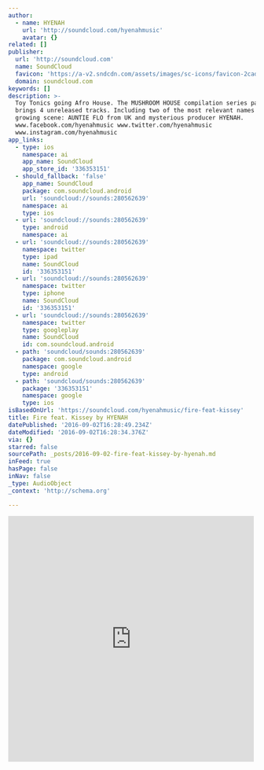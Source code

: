 ```yaml
---
author:
  - name: HYENAH
    url: 'http://soundcloud.com/hyenahmusic'
    avatar: {}
related: []
publisher:
  url: 'http://soundcloud.com'
  name: SoundCloud
  favicon: 'https://a-v2.sndcdn.com/assets/images/sc-icons/favicon-2cadd14b.ico'
  domain: soundcloud.com
keywords: []
description: >-
  Toy Tonics going Afro House. The MUSHROOM HOUSE compilation series part 2
  brings 4 unreleased tracks. Including two of the most relevant names of the
  growing scene: AUNTIE FLO from UK and mysterious producer HYENAH.
  www.facebook.com/hyenahmusic www.twitter.com/hyenahmusic
  www.instagram.com/hyenahmusic
app_links:
  - type: ios
    namespace: ai
    app_name: SoundCloud
    app_store_id: '336353151'
  - should_fallback: 'false'
    app_name: SoundCloud
    package: com.soundcloud.android
    url: 'soundcloud://sounds:280562639'
    namespace: ai
    type: ios
  - url: 'soundcloud://sounds:280562639'
    type: android
    namespace: ai
  - url: 'soundcloud://sounds:280562639'
    namespace: twitter
    type: ipad
    name: SoundCloud
    id: '336353151'
  - url: 'soundcloud://sounds:280562639'
    namespace: twitter
    type: iphone
    name: SoundCloud
    id: '336353151'
  - url: 'soundcloud://sounds:280562639'
    namespace: twitter
    type: googleplay
    name: SoundCloud
    id: com.soundcloud.android
  - path: 'soundcloud/sounds:280562639'
    package: com.soundcloud.android
    namespace: google
    type: android
  - path: 'soundcloud/sounds:280562639'
    package: '336353151'
    namespace: google
    type: ios
isBasedOnUrl: 'https://soundcloud.com/hyenahmusic/fire-feat-kissey'
title: Fire feat. Kissey by HYENAH
datePublished: '2016-09-02T16:28:49.234Z'
dateModified: '2016-09-02T16:28:34.376Z'
via: {}
starred: false
sourcePath: _posts/2016-09-02-fire-feat-kissey-by-hyenah.md
inFeed: true
hasPage: false
inNav: false
_type: AudioObject
_context: 'http://schema.org'

---
```

<iframe src="https://cdn.embedly.com/widgets/media.html?src=https%3A%2F%2Fw.soundcloud.com%2Fplayer%2F%3Fvisual%3Dtrue%26url%3Dhttp%253A%252F%252Fapi.soundcloud.com%252Ftracks%252F280562639%26show_artwork%3Dtrue&amp;url=https%3A%2F%2Fsoundcloud.com%2Fhyenahmusic%2Ffire-feat-kissey&amp;image=http%3A%2F%2Fi1.sndcdn.com%2Fartworks-000179592384-oqspii-t500x500.jpg&amp;key=b7d04c9b404c499eba89ee7072e1c4f7&amp;type=text%2Fhtml&amp;schema=soundcloud" width="500" height="500" scrolling="no" frameborder="0" allowfullscreen="" style=""></iframe>